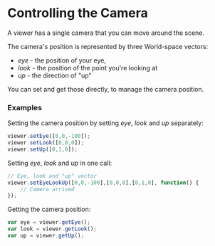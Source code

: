 # Controlling the Camera

A viewer has a single camera that you can move around the scene.

The camera's position is represented by three World-space vectors:

* _eye_ - the position of your eye,
* _look_ - the position of the point you're looking at
* _up_ - the direction of "up"

You can set and get those directly, to manage the camera position.

### Examples

Setting the camera position by setting _eye_, _look_ and _up_ separately:

```javascript
viewer.setEye([0,0,-100]);
viewer.setLook([0,0,0]);
viewer.setUp([0,1,0]);
```

Setting _eye_, _look_ and _up_ in one call:

```javascript
// Eye, look and "up" vector
viewer.setEyeLookUp([0,0,-100],[0,0,0],[0,1,0], function() {
    // Camera arrived
});
```

Getting the camera position:

```javascript
var eye = viewer.getEye();
var look = viewer.getLook();
var up = viewer.getUp();
```



